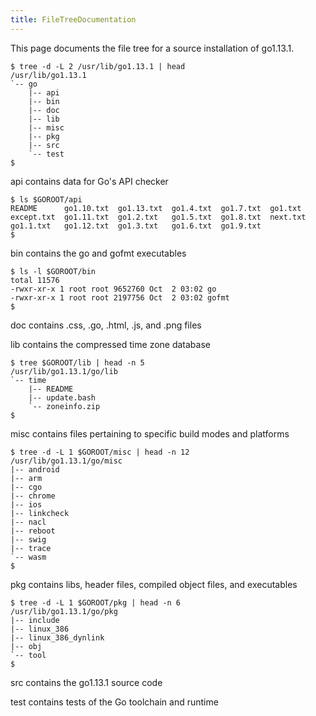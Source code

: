 ```yaml
---
title: FileTreeDocumentation
---
```


This page documents the file tree for a source installation of go1.13.1.

```
$ tree -d -L 2 /usr/lib/go1.13.1 | head
/usr/lib/go1.13.1
`-- go
    |-- api
    |-- bin
    |-- doc
    |-- lib
    |-- misc
    |-- pkg
    |-- src
    `-- test
$
```

api contains data for Go's API checker

```
$ ls $GOROOT/api
README	    go1.10.txt	go1.13.txt  go1.4.txt  go1.7.txt  go1.txt
except.txt  go1.11.txt	go1.2.txt   go1.5.txt  go1.8.txt  next.txt
go1.1.txt   go1.12.txt	go1.3.txt   go1.6.txt  go1.9.txt
$
```

bin contains the go and gofmt executables

```
$ ls -l $GOROOT/bin
total 11576
-rwxr-xr-x 1 root root 9652760 Oct  2 03:02 go
-rwxr-xr-x 1 root root 2197756 Oct  2 03:02 gofmt
$
```

doc contains .css, .go, .html, .js, and .png files

lib contains the compressed time zone database

```
$ tree $GOROOT/lib | head -n 5
/usr/lib/go1.13.1/go/lib
`-- time
    |-- README
    |-- update.bash
    `-- zoneinfo.zip
$
```

misc contains files pertaining to specific build modes and platforms

```
$ tree -d -L 1 $GOROOT/misc | head -n 12
/usr/lib/go1.13.1/go/misc
|-- android
|-- arm
|-- cgo
|-- chrome
|-- ios
|-- linkcheck
|-- nacl
|-- reboot
|-- swig
|-- trace
`-- wasm
$
```

pkg contains libs, header files, compiled object files, and executables

```
$ tree -d -L 1 $GOROOT/pkg | head -n 6
/usr/lib/go1.13.1/go/pkg
|-- include
|-- linux_386
|-- linux_386_dynlink
|-- obj
`-- tool
$
```
src contains the go1.13.1 source code

test contains tests of the Go toolchain and runtime
